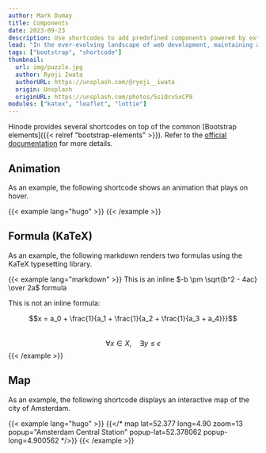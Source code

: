 ```yaml
---
author: Mark Dumay
title: Components
date: 2023-09-23
description: Use shortcodes to add predefined components powered by external libraries.
lead: "In the ever-evolving landscape of web development, maintaining a streamlined and efficient workflow is crucial. Hugo, a popular static site generator, offers a powerful feature to enhance your site's functionality: shortcodes. These predefined snippets of code allow you to effortlessly integrate complex components into your website. By leveraging external libraries, Hugo shortcodes can transform your static site into a dynamic and engaging platform, providing an enhanced user experience without the need for extensive coding. In this post, we'll explore how to utilize Hugo shortcodes to add robust components powered by external libraries, streamlining your development process and elevating your site's capabilities."
tags: ["bootstrap", "shortcode"]
thumbnail:
  url: img/puzzle.jpg
  author: Ryoji Iwata
  authorURL: https://unsplash.com/@ryoji__iwata
  origin: Unsplash
  originURL: https://unsplash.com/photos/5siQcvSxCP8
modules: ["katex", "leaflet", "lottie"]
---
```


Hinode provides several shortcodes on top of the common [Bootstrap elements]({{< relref "bootstrap-elements" >}}). Refer to the [official documentation](about:blank) for more details.

## Animation

As an example, the following shortcode shows an animation that plays on hover.

<!-- markdownlint-disable MD037 -->
{{< example lang="hugo" >}}
{{< /example >}}
<!-- markdownlint-enable MD037 -->

## Formula (KaTeX)

As an example, the following markdown renders two formulas using the KaTeX typesetting library.

{{< example lang="markdown" >}}
This is an inline $-b \pm \sqrt{b^2 - 4ac} \over 2a$ formula

This is not an inline formula:

$$x = a_0 + \frac{1}{a_1 + \frac{1}{a_2 + \frac{1}{a_3 + a_4}}}$$  
$$\forall x \in X, \quad \exists y \leq \epsilon$$
{{< /example >}}

## Map

As an example, the following shortcode displays an interactive map of the city of Amsterdam.

<!-- markdownlint-disable MD037 -->
{{< example lang="hugo" >}}
{{</* map lat=52.377 long=4.90 zoom=13 popup="Amsterdam Central Station" popup-lat=52.378062 popup-long=4.900562 */>}}
{{< /example >}}
<!-- markdownlint-enable MD037 -->
